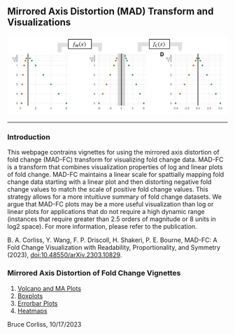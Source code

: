 ## Mirrored Axis Distortion (MAD) Transform and Visualizations

![\MAD Cover Image](/media/cover.JPG)

---

### Introduction


This webpage contrains vignettes for using the mirrored axis distortion of fold change (MAD-FC) transform for visualizing fold change data. MAD-FC is a transform that combines visualization properties of log and linear plots of fold change. MAD-FC maintains a linear scale for spattially mapping fold change data starting with a linear plot and then distorting negative fold change values to match the scale of positive fold change values. This strategy allows for a more intuitiuve summary of fold change datasets. We argue that MAD-FC plots may be a more useful visualization than log or linear plots for applications that do not require a high dynamic range (instances that require greater than 2.5 orders of magnitude or 8 units in log2 space). For more information, please refer to the publication.


B. A. Corliss, Y. Wang, F. P. Driscoll, H. Shakeri, P. E. Bourne, MAD-FC: A Fold Change Visualization with Readability, Proportionality, and Symmetry (2023), [doi:10.48550/arXiv.2303.10829](doi:10.48550/arXiv.2303.10829).



### Mirrored Axis Distortion of Fold Change Vignettes
1. [Volcano and MA Plots](/pages/vignette_MAD-FC_volcano_and_MA_plots.html)
2. [Boxplots](/pages/vignette_MAD-FC_boxplot_violin_plots.html)
3. [Errorbar Plots](/pages/vignette_MAD-FC_errorbar_plots.html)
4. [Heatmaps](/pages/vignette_MAD-FC_heatmap_plots.html)



Bruce Corliss, 10/17/2023
